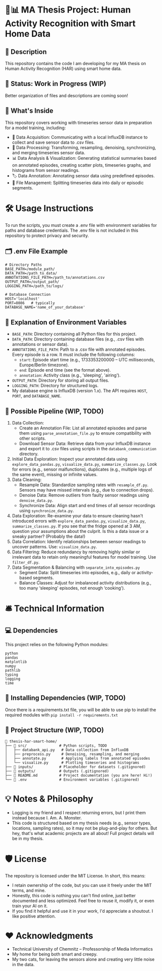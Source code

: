 # 🏡📊 MA Thesis Project: Human Activity Recognition with Smart Home Data
## 📝 Description
This repository contains the code I am developing for my MA thesis on Human Activity Recognition (HAR) using smart home data.
## 🚧 Status: Work in Progress (WIP)
Better organization of files and descriptions are coming soon!
## 📂 What's Inside
This repository covers working with timeseries sensor data in preparation for a model training, including:
- 📡 Data Acquisition: Communicating with a local InfluxDB instance to collect and save sensor data to .csv files.
- 🧹 Data Processing: Transforming, resampling, denoising, synchronizing, and merging timeseries sensor data.
- 📊 Data Analysis & Visualization: Generating statistical summaries based on annotated episodes, creating scatter plots, timeseries graphs, and histograms from sensor readings.
- 🏷️ Data Annotation: Annotating sensor data using predefined episodes.
- 📁 File Management: Splitting timeseries data into daily or episodic segments.
# 🛠️ Usage Instructions
To run the scripts, you must create a .env file with environment variables for paths and database credentials. The .env file is not included in this repository to protect privacy and security.
## 🗂️ .env File Example
```
# Directory Paths
BASE_PATH=/module_path/
DATA_PATH=/path_to_data/
ANNOTATIONS_FILE_PATH=/path_to/annotations.csv
OUTPUT_PATH=/output_path/
LOGGING_PATH=/path_to/logs/

# Database Connection
HOST='localhost'
PORT=8086   # typically
DATABASE_NAME='name_of_your_database'
```
## 📌 Explanation of Environment Variables
- `BASE_PATH`: Directory containing all Python files for this project.
- `DATA_PATH`: Directory containing database files (e.g., .csv files with annotations or sensor data).
- `ANNOTATIONS_FILE_PATH`: Path to a .csv file with annotated episodes. Every episode is a row. It must include the following columns:
    - `start`: Episode start time (e.g., 1733353200000 – UTC milliseconds, Europe/Berlin timezone).
    - `end`: Episode end time (see the format above).
    - `annotation`: Activity class (e.g., 'sleeping', 'airing').
- `OUTPUT_PATH`: Directory for storing all output files.
- `LOGGING_PATH`: Directory for structured logs.
- My database engine is InfluxDB (version 1.x). The API requires `HOST`, `PORT`, and `DATABASE_NAME`.
## 🚀 Possible Pipeline (WIP, TODO)
1. Data Collection:
    - Create an Annotation File: List all annotated episodes and parse them using `parse_annotation_file.py` to ensure compatibility with other scripts.
    - Download Sensor Data: Retrieve data from your InfluxDB instance and export it to .csv files using scripts in the `databank_communication` directory.
2. Initial Data Exploration: Inspect your annotated data using `explore_data_pandas.py`, `visualize_data.py`, `summarize_classes.py`. Look for errors (e.g., sensor malfunctions), duplicates (e.g., multiple logs of the same event), missing or infinite values.
3. Data Cleaning: 
    - Resample Data: Standardize sampling rates with `resample_df.py`. Sensors may have missed intervals (e.g., due to connection drops).
    - Denoise Data: Remove outliers from faulty sensor readings using `denoise_data.py`.
    - Synchronize Data: Align start and end times of all sensor recordings using `synchronize_data.py`.
4. Data Exploration: Re-examine your data to ensure cleaning hasn't introduced errors with `explore_data_pandas.py`, `visualize_data.py`, `summarize_classes.py`. If you see that the fridge opened at 3 AM, question your assumptions about the culprit. Is this a data issue or a sneaky partner? (Probably the data!)
5. Data Correlation: Identify relationships between sensor readings to uncover patterns. Use: `visualize_data.py`.
6. Data Filtering: Reduce redundancy by removing highly similar or irrelevant data to retain only meaningful features for model training. Use `filter_df.py`.
7. Data Segmentation & Balancing with `separate_into_episodes.py`
    - Segment Data: Split timeseries into episodes, e.g., daily or activity-based segments.
    - Balance Classes: Adjust for imbalanced activity distributions (e.g., too many ‘sleeping' episodes, not enough ‘cooking').
# 🛎️ Technical Information
## 💻 Dependencies
This project relies on the following Python modules:
```
python
pandas
matplotlib
numpy
pathlib
typing
logging
time
```
## 🐍 Installing Dependencies (WIP, TODO)
Once there is a requirements.txt file, you will be able to use pip to install the required modules with `pip install -r requirements.txt`
## 📝 Project Structure (WIP, TODO)
```
📂 thesis-har-smart-home/
├── 📁 src/               # Python scripts, TODO
│   ├── databank_api.py   # Data collection from InfluxDB
│   ├── preprocess.py     # Denoising, resampling, and merging
│   ├── annotate.py       # Applying labels from annotated episodes
│   └── visualize.py      # Plotting timeseries and histograms
├── 📁 inputs/            # Placeholder for datasets (.gitignored)
├── 📁 outputs/           # Outputs (.gitignored)
├── 📄 README.md          # Project documentation (you are here! Hi!)
└── 📄 .env               # Environment variables (.gitignored)
```
# 💡 Notes & Philosophy
- Logging is my friend and I respect returning errors, but I print them instead because I. Am. A. Monster.
- This code is structured based on my thesis needs (e.g., sensor types, locations, sampling rates), so it may not be plug-and-play for others. But hey, that's what academic projects are all about! Full project details will be in my thesis.
# 🛡️ License
The repository is licensed under the MIT License. In short, this means:
- I retain ownership of the code, but you can use it freely under the MIT terms, and mine.  
- Honestly, this code is nothing you can't find online, just better documented and less optimized. Feel free to reuse it, modify it, or even train your AI on it.  
- If you find it helpful and use it in your work, I'd appreciate a shoutout. I like positive attention.
# ❤️ Acknowledgments
- Technical University of Chemnitz – Professorship of Media Informatics
- My home for being both smart and creepy.
- My two cats, for leaving the sensors alone and creating very little noise in the data.